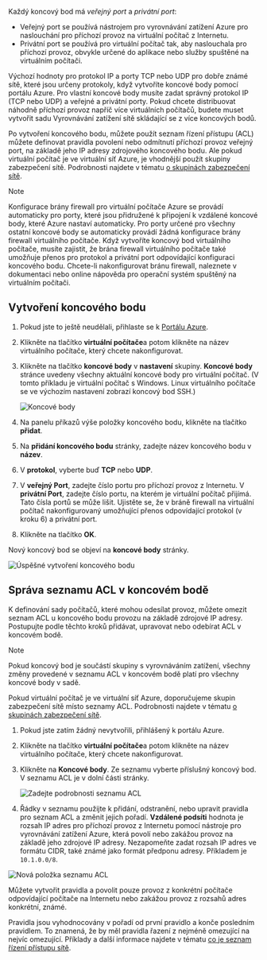 
Každý koncový bod má *veřejný port* a *privátní port*:

* Veřejný port se používá nástrojem pro vyrovnávání zatížení Azure pro naslouchání pro příchozí provoz na virtuální počítač z Internetu.
* Privátní port se používá pro virtuální počítač tak, aby naslouchala pro příchozí provoz, obvykle určené do aplikace nebo služby spuštěné na virtuálním počítači.

Výchozí hodnoty pro protokol IP a porty TCP nebo UDP pro dobře známé sítě, které jsou určeny protokoly, když vytvoříte koncové body pomocí portálu Azure. Pro vlastní koncové body musíte zadat správný protokol IP (TCP nebo UDP) a veřejné a privátní porty. Pokud chcete distribuovat náhodně příchozí provoz napříč více virtuálních počítačů, budete muset vytvořit sadu Vyrovnávání zatížení sítě skládající se z více koncových bodů.

Po vytvoření koncového bodu, můžete použít seznam řízení přístupu (ACL) můžete definovat pravidla povolení nebo odmítnutí příchozí provoz veřejný port, na základě jeho IP adresy zdrojového koncového bodu. Ale pokud virtuální počítač je ve virtuální síť Azure, je vhodnější použít skupiny zabezpečení sítě. Podrobnosti najdete v tématu [o skupinách zabezpečení sítě](../articles/virtual-network/virtual-networks-nsg.md).

> [!NOTE]
> Konfigurace brány firewall pro virtuální počítače Azure se provádí automaticky pro porty, které jsou přidružené k připojení k vzdálené koncové body, které Azure nastaví automaticky. Pro porty určené pro všechny ostatní koncové body se automaticky provádí žádná konfigurace brány firewall virtuálního počítače. Když vytvoříte koncový bod virtuálního počítače, musíte zajistit, že brána firewall virtuálního počítače také umožňuje přenos pro protokol a privátní port odpovídající konfiguraci koncového bodu. Chcete-li nakonfigurovat bránu firewall, naleznete v dokumentaci nebo online nápověda pro operační systém spuštěný na virtuálním počítači.
>
>

## <a name="create-an-endpoint"></a>Vytvoření koncového bodu
1. Pokud jste to ještě neudělali, přihlaste se k [Portálu Azure](https://portal.azure.com).
2. Klikněte na tlačítko **virtuální počítače**a potom klikněte na název virtuálního počítače, který chcete nakonfigurovat.
3. Klikněte na tlačítko **koncové body** v **nastavení** skupiny. **Koncové body** stránce uvedeny všechny aktuální koncové body pro virtuální počítač. (V tomto příkladu je virtuální počítač s Windows. Linux virtuálního počítače se ve výchozím nastavení zobrazí koncový bod SSH.)

   <!-- ![Endpoints](./media/virtual-machines-common-classic-setup-endpoints/endpointswindows.png) -->
   ![Koncové body](./media/virtual-machines-common-classic-setup-endpoints/endpointsblade.png)

4. Na panelu příkazů výše položky koncového bodu, klikněte na tlačítko **přidat**.
5. Na **přidání koncového bodu** stránky, zadejte název koncového bodu v **název**.
6. V **protokol**, vyberte buď **TCP** nebo **UDP**.
7. V **veřejný Port**, zadejte číslo portu pro příchozí provoz z Internetu. V **privátní Port**, zadejte číslo portu, na kterém je virtuální počítač přijímá. Tato čísla portů se může lišit. Ujistěte se, že v bráně firewall na virtuální počítač nakonfigurovaný umožňující přenos odpovídající protokol (v kroku 6) a privátní port.
10. Klikněte na tlačítko **OK**.

Nový koncový bod se objeví na **koncové body** stránky.

![Úspěšné vytvoření koncového bodu](./media/virtual-machines-common-classic-setup-endpoints/endpointcreated.png)

## <a name="manage-the-acl-on-an-endpoint"></a>Správa seznamu ACL v koncovém bodě
K definování sady počítačů, které mohou odesílat provoz, můžete omezit seznam ACL u koncového bodu provozu na základě zdrojové IP adresy. Postupujte podle těchto kroků přidávat, upravovat nebo odebírat ACL v koncovém bodě.

> [!NOTE]
> Pokud koncový bod je součástí skupiny s vyrovnáváním zatížení, všechny změny provedené v seznamu ACL v koncovém bodě platí pro všechny koncové body v sadě.
>
>

Pokud virtuální počítač je ve virtuální síť Azure, doporučujeme skupin zabezpečení sítě místo seznamy ACL. Podrobnosti najdete v tématu [o skupinách zabezpečení sítě](../articles/virtual-network/virtual-networks-nsg.md).

1. Pokud jste zatím žádný nevytvořili, přihlášený k portálu Azure.
2. Klikněte na tlačítko **virtuální počítače**a potom klikněte na název virtuálního počítače, který chcete nakonfigurovat.
3. Klikněte na **Koncové body**. Ze seznamu vyberte příslušný koncový bod. V seznamu ACL je v dolní části stránky.

   ![Zadejte podrobnosti seznamu ACL](./media/virtual-machines-common-classic-setup-endpoints/aclpreentry.png)

4. Řádky v seznamu použijte k přidání, odstranění, nebo upravit pravidla pro seznam ACL a změnit jejich pořadí. **Vzdálené podsíti** hodnota je rozsah IP adres pro příchozí provoz z Internetu pomocí nástroje pro vyrovnávání zatížení Azure, která povolí nebo zakážou provoz na základě jeho zdrojové IP adresy. Nezapomeňte zadat rozsah IP adres ve formátu CIDR, také známé jako formát předponu adresy. Příkladem je `10.1.0.0/8`.

 ![Nová položka seznamu ACL](./media/virtual-machines-common-classic-setup-endpoints/newaclentry.png)


Můžete vytvořit pravidla a povolit pouze provoz z konkrétní počítače odpovídající počítače na Internetu nebo zakážou provoz z rozsahů adres konkrétní, známé.

Pravidla jsou vyhodnocovány v pořadí od první pravidlo a konče posledním pravidlem. To znamená, že by měl pravidla řazení z nejméně omezující na nejvíc omezující. Příklady a další informace najdete v tématu [co je seznam řízení přístupu sítě](../articles/virtual-network/virtual-networks-acl.md).
